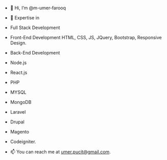- 👋 Hi, I’m @m-umer-farooq


- 👀 Expertise in 
- Full Stack Development
- Front-End Development HTML, CSS, JS, JQuery, Bootstrap, Responsive Design.
- Back-End Development
- Node.js 
- React.js 
- PHP 
- MYSQL 
- MongoDB 
- Laravel 
- Drupal 
- Magento 
- Codeigniter.

- 📫 You can reach me at umer.pucit@gmail.com.

<!---
m-umer-farooq/m-umer-farooq is a ✨ special ✨ repository because its `README.md` (this file) appears on your GitHub profile.
You can click the Preview link to take a look at your changes.
--->
